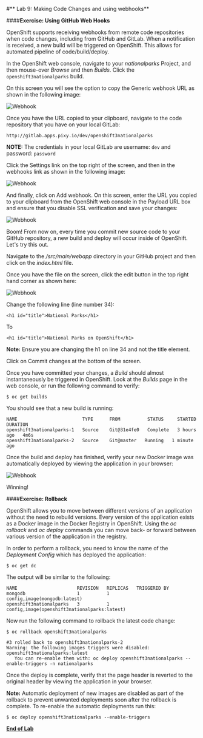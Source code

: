 #** Lab 9: Making Code Changes and using webhooks**

####**Exercise: Using GitHub Web Hooks**

OpenShift supports receiving webhooks from remote code repositories when code
changes, including from GitHub and GitLab. When a notification is received, a new build
will be triggered on OpenShift. This allows for automated pipeline of
code/build/deploy.

In the OpenShift web console, navigate to your *nationalparks* Project, and
then mouse-over *Browse* and then *Builds*. Click the `openshift3nationalparks`
build.

On this screen you will see the option to copy the Generic webhook URL as shown
in the following image:

![Webhook](images/webhook1.png)

Once you have the URL copied to your clipboard, navigate to the code repository
that you have on your local GitLab:

    http://gitlab.apps.pixy.io/dev/openshift3nationalparks

**NOTE:** The credentials in your local GitLab are username: `dev` and password: `password`

Click the Settings link on the top right of the screen, and then in the webhooks link as shown in the
following image:

![Webhook](images/webhook2.png)

And finally, click on Add webhook.  On this screen, enter the URL you copied to
your clipboard from the OpenShift web console in the Payload URL box and ensure
that you disable SSL verification and save your changes:

![Webhook](images/webhook4.png)

Boom! From now on, every time you commit new source code to your GitHub
repository, a new build and deploy will occur inside of OpenShift.  Let's try
this out.

Navigate to the */src/main/webapp* directory in your GitHub project and then
click on the *index.html* file.

Once you have the file on the screen, click the edit button in the top right
hand corner as shown here:

![Webhook](images/webhook5.png)

Change the following line (line number 34):

````
<h1 id="title">National Parks</h1>
````

To

````
<h1 id="title">National Parks on OpenShift</h1>
````

**Note:** Ensure you are changing the h1 on line 34 and not the title element.

Click on Commit changes at the bottom of the screen.

Once you have committed your changes, a *Build* should almost instantaneously be
triggered in OpenShift. Look at the *Builds* page in the web console, or run the
following command to verify:

````
$ oc get builds
````

You should see that a new build is running:

````
NAME                        TYPE      FROM          STATUS     STARTED       DURATION
openshift3nationalparks-1   Source    Git@31e4fe0   Complete   3 hours ago   4m6s
openshift3nationalparks-2   Source    Git@master   Running   1 minute ago   
````

Once the build and deploy has finished, verify your new Docker image was
automatically deployed by viewing the application in your browser:

![Webhook](images/webhook6.png)

Winning!

####**Exercise: Rollback**

OpenShift allows you to move between different versions of an application without
the need to rebuild versions. Every version of the application exists as a Docker
image in the Docker Registry in OpenShift. Using the *oc rollback* and *oc deploy*
commands you can move back- or forward between various version of the application
in the registry.

In order to perform a rollback, you need to know the name of the *Deployment Config*
which has deployed the application:

````
$ oc get dc
````

The output will be similar to the following:

````
NAME                      REVISION   REPLICAS   TRIGGERED BY
mongodb                   1          1          config,image(mongodb:latest)
openshift3nationalparks   3          1          config,image(openshift3nationalparks:latest)
````

Now run the following command to rollback the latest code change:

````
$ oc rollback openshift3nationalparks

#3 rolled back to openshift3nationalparks-2
Warning: the following images triggers were disabled: openshift3nationalparks:latest
   You can re-enable them with: oc deploy openshift3nationalparks --enable-triggers -n nationalparks
````

Once the deploy is complete, verify that the page header is reverted to the
original header by viewing the application in your browser.

**Note:** Automatic deployment of new images are disabled as part of the rollback
to prevent unwanted deployments soon after the rollback is complete. To re-enable
the automatic deployments run this:

````
$ oc deploy openshift3nationalparks --enable-triggers
````

**[End of Lab](/)**
